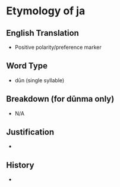 # Etymology of ja

## English Translation
- Positive polarity/preference marker

## Word Type
- dūn (single syllable)

## Breakdown (for dūnma only)
- N/A

## Justification
- 

## History
- 
